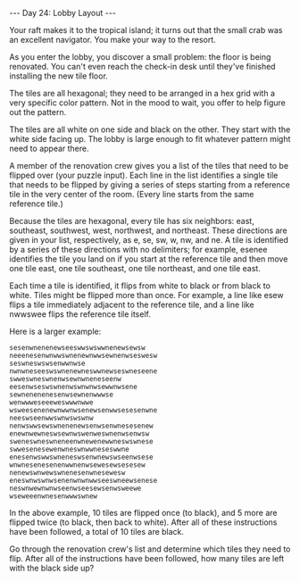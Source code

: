 --- Day 24: Lobby Layout ---

Your raft makes it to the tropical island; it turns out that the small crab was an excellent navigator. You make your way to the 
resort.

As you enter the lobby, you discover a small problem: the floor is being renovated. You can't even reach the check-in desk until 
they've finished installing the new tile floor.

The tiles are all hexagonal; they need to be arranged in a hex grid with a very specific color pattern. Not in the mood to wait, 
you offer to help figure out the pattern.

The tiles are all white on one side and black on the other. They start with the white side facing up. The lobby is large enough to 
fit whatever pattern might need to appear there.

A member of the renovation crew gives you a list of the tiles that need to be flipped over (your puzzle input). Each line in the 
list identifies a single tile that needs to be flipped by giving a series of steps starting from a reference tile in the very 
center of the room. (Every line starts from the same reference tile.)

Because the tiles are hexagonal, every tile has six neighbors: east, southeast, southwest, west, northwest, and northeast. These 
directions are given in your list, respectively, as e, se, sw, w, nw, and ne. A tile is identified by a series of these directions 
with no delimiters; for example, esenee identifies the tile you land on if you start at the reference tile and then move one tile 
east, one tile southeast, one tile northeast, and one tile east.

Each time a tile is identified, it flips from white to black or from black to white. Tiles might be flipped more than once. For 
example, a line like esew flips a tile immediately adjacent to the reference tile, and a line like nwwswee flips the reference 
tile itself.

Here is a larger example:
```
sesenwnenenewseeswwswswwnenewsewsw
neeenesenwnwwswnenewnwwsewnenwseswesw
seswneswswsenwwnwse
nwnwneseeswswnenewneswwnewseswneseene
swweswneswnenwsewnwneneseenw
eesenwseswswnenwswnwnwsewwnwsene
sewnenenenesenwsewnenwwwse
wenwwweseeeweswwwnwwe
wsweesenenewnwwnwsenewsenwwsesesenwne
neeswseenwwswnwswswnw
nenwswwsewswnenenewsenwsenwnesesenew
enewnwewneswsewnwswenweswnenwsenwsw
sweneswneswneneenwnewenewwneswswnese
swwesenesewenwneswnwwneseswwne
enesenwswwswneneswsenwnewswseenwsese
wnwnesenesenenwwnenwsewesewsesesew
nenewswnwewswnenesenwnesewesw
eneswnwswnwsenenwnwnwwseeswneewsenese
neswnwewnwnwseenwseesewsenwsweewe
wseweeenwnesenwwwswnew
```
In the above example, 10 tiles are flipped once (to black), and 5 more are flipped twice (to black, then back to white). After all 
of these instructions have been followed, a total of 10 tiles are black.

Go through the renovation crew's list and determine which tiles they need to flip. After all of the instructions have been 
followed, how many tiles are left with the black side up?
